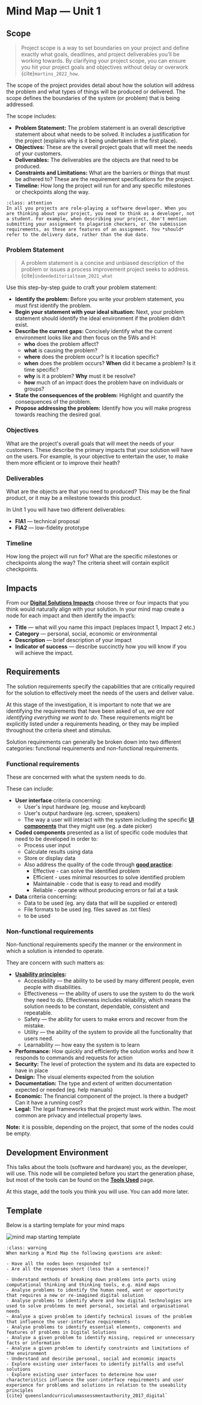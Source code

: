 # Mind Map &mdash; Unit 1

## Scope

> Project scope is a way to set boundaries on your project and define exactly what goals, deadlines, and project deliverables you’ll be working towards. By clarifying your project scope, you can ensure you hit your project goals and objectives without delay or overwork {cite}`martins_2022_how`.

The scope of the project provides detail about how the solution will address the problem and what types of things will be produced or delivered. The scope defines the boundaries of the system (or problem) that is being addressed.

The scope includes:

- **Problem Statement:** The problem statement is an overall descriptive statement about what needs to be solved. It includes a justification for the project (explains why is it being undertaken in the first place).
- **Objectives:** These are the overall project goals that will meet the needs of your customers.
- **Deliverables:** The deliverables are the objects are that need to be produced.
- **Constraints and Limitations:** What are the barriers or things that must be adhered to? These are the requirement specifications for the project.
- **Timeline:** How long the project will run for and any specific milestones or checkpoints along the way.

```{admonition} The Developer RPG
:class: attention
In all you projects are role-playing a software developer. When you are thinking about your project, you need to think as a developer, not a student. For example, when describing your project, don't mention submitting your assignment to plagarism checkers, or the submission requirements, as these are features of an assignment. You *should* refer to the delivery date, rather than the due date.
```

### Problem Statement

> A problem statement is a concise and unbiased description of the problem or issues a process improvement project seeks to address. {cite}`indeededitorialteam_2021_what`

Use this step-by-step guide to craft your problem statement:

- **Identify the problem:** Before you write your problem statement, you must first identify the problem.
- **Begin your statement with your ideal situation:** Next, your problem statement should identify the ideal environment if the problem didn't exist.
- **Describe the current gaps:** Concisely identify what the current environment looks like and then focus on the 5Ws and H:
  - **who** does the problem affect?
  - **what** is causing the problem?
  - **where** does the problem occur? Is it location specific?
  - **when** does the problem occurs? **When** did it became a problem? Is it time specific?
  - **why** is it a problem? **Why** must it be resolve?
  - **how** much of an impact does the problem have on individuals or groups?
- **State the consequences of the problem:** Highlight and quantify the consequences of the problem.
- **Propose addressing the problem:** Identify how you will make progress towards reaching the desired goal.

### Objectives

What are the project's overall goals that will meet the needs of your customers. These describe the primary impacts that your solution will have on the users. For example, is your objective to entertain the user, to make them more efficient or to improve their heath?

### Deliverables

What are the objects are that you need to produced? This may be the final product, or it may be a milestone towards this product. 

In Unit 1 you will have two different deliverables:

- **FIA1** &mdash; technical proposal
- **FIA2** &mdash; low-fidelity prototype

### Timeline

How long the project will run for? What are the specific milestones or checkpoints along the way? The criteria sheet will contain explicit checkpoints.

## Impacts

From our **[Digital Solutions Impacts](../2_concepts/3-3_impacts.md)** choose three or four impacts that you think would naturally align with your solution. In your mind map create a node for each impact and then identify the impact’s:

- **Title** &mdash; what will you name this impact (replaces Impact 1, Impact 2 etc.)
- **Category** &mdash; personal, social, economic or environmental
- **Description** &mdash; brief description of your impact
- **Indicator of success** &mdash; describe succinctly how you will know if you will achieve the impact.

## Requirements

The solution requirements specify the capabilities that are critically required for the solution to effectively meet the needs of the users and deliver value.

At this stage of the investigation, it is important to note that we are identifying the requirements that have been asked of us, *we are not identifying everything we want to do*. These requirements might be explicitly listed under a requirements heading, or they may be implied throughout the criteria sheet and stimulus.

Solution requirements can generally be broken down into two different categories: functional requirements and non-functional requirements.

### Functional requirements

These are concerned with what the system needs to do.

These can include:

- **User interface** criteria concerning:
  - User's input hardware (eg. mouse and keyboard)
  - User's output hardware (eg. screen, speakers)
  - The way a user will interact with the system including the specific **<a href="https://www.usability.gov/how-to-and-tools/methods/user-interface-elements.html" target="_blank">UI components</a>** that they might use (eg. a date picker)
- **Coded components** presented as a list of specific code modules that need to be developed in order to:
  - Process user input
  - Calculate results using data
  - Store or display data
  - Also address the quality of the code through **[good practice](../2_concepts/2-2_good_practice.md)**:
    - Effective - can solve the identified problem
    - Efficient - uses minimal resources to solve identified problem
    - Maintainable - code that is easy to read and modify
    - Reliable - operate without producing errors or fail at a task
- **Data** criteria concerning:
  - Data to be used (eg. any data that will be supplied or entered)
  - File formats to be used (eg. files saved as .txt files)
  - **[](data_structures)** to be used

### Non-functional requirements

Non-functional requirements specify the manner or the environment in which a solution is intended to operate.

They are concern with such matters as:

- **[Usability principles](../2_concepts/3-1_useability_principles.md):**
  - Accessibility &mdash; the ability to be used by many different people, even people with disabilities.
  - Effectiveness &mdash; the ability of users to use the system to do the work they need to do. Effectiveness includes reliability, which means the solution needs to be constant, dependable, consistent and repeatable.
  - Safety &mdash; the ability for users to make errors and recover from the mistake.
  - Utility &mdash; the ability of the system to provide all the functionality that users need.
  - Learnability &mdash; how easy the system is to learn
- **Performance:** How quickly and efficiently the solution works and how it responds to commands and requests for action
- **Security:** The level of protection the system and its data are expected to have in place
- **Design:** The visual elements expected from the solution
- **Documentation:** The type and extent of written documentation expected or needed (eg. help manuals)
- **Economic:** The financial component of the project. Is there a budget? Can it have a running cost?
- **Legal:** The legal frameworks that the project must work within. The most common are privacy and intellectual property laws.

**Note:** it is possible, depending on the project, that some of the nodes could be empty.

## Development Environment

This talks about the tools (software and hardware) you, as the developer, will use. This node will be completed before you start the generation phase, but most of the tools can be found on the **[Tools Used](../1_introduction/2_tools_used.md)** page.

At this stage, add the tools you think you will use. You can add more later.

## Template

Below is a starting template for your mind maps

![mind map starting template](./assets/mm_template_unit_1.png)

```{admonition} Checking the Mind Map for Unit 1
:class: warning
When marking a Mind Map the following questions are asked:

- Have all the nodes been responded to?
- Are all the responses short (less than a sentence)?
```

```{admonition} Unit 1 subject matter covered:
- Understand methods of breaking down problems into parts using computational thinking and thinking tools, e.g. mind maps
- Analyse problems to identify the human need, want or opportunity that requires a new or re-imagined digital solution
- Analyse problems to identify where and how digital technologies are used to solve problems to meet personal, societal and organisational needs
- Analyse a given problem to identify technical issues of the problem that influence the user-interface requirements
- Analyse problems to identify essential elements, components and features of problems in Digital Solutions
- Analyse a given problem to identify missing, required or unnecessary facts or information
- Analyse a given problem to identify constraints and limitations of the environment
- Understand and describe personal, social and economic impacts
- Explore existing user interfaces to identify pitfalls and useful solutions
- Explore existing user interfaces to determine how user characteristics influence the user-interface requirements and user experience for problems and solutions in relation to the useability principles
{cite}`queenslandcurriculumassessmentauthority_2017_digital`
```